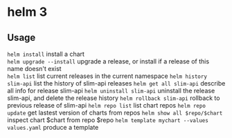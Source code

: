 # helm 3

## Usage

`helm install` install a chart  
`helm upgrade --install` upgrade a release, or install if a release of this name doesn't exist  
`helm list` list current releases in the current namespace
`helm history slim-api` list the history of slim-api releases
`helm get all slim-api` describe all info for release slim-api
`helm uninstall slim-api` uninstall the release slim-api, and delete the release history
`helm rollback slim-api` rollback to previous release of slim-api
`helm repo list` list chart repos
`helm repo update` get lastest version of charts from repos
`helm show all $repo/$chart` inspect chart $chart from repo $repo
`helm template mychart --values values.yaml` produce a template
